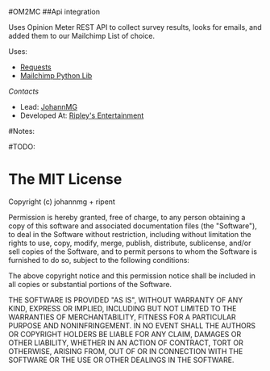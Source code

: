 #OM2MC
##Api integration

Uses Opinion Meter REST API to collect survey results, looks for emails, and added them to our Mailchimp List of choice. 


Uses: 
+ [Requests][]
+ [Mailchimp Python Lib][]



*Contacts*
+ Lead: [JohannMG][] 
+ Developed At: [Ripley's Entertainment][]


#Notes: 


#TODO: 



[Requests]: http://docs.python-requests.org/
[Mailchimp Python Lib]: https://bitbucket.org/mailchimp/
[JohannMG]: http://www.twitter.com/johann_mg
[Ripley's Entertainment]: http://www.ripleys.com

The MIT License
===============

Copyright (c)  johannmg + ripent

Permission is hereby granted, free of charge, to any person obtaining a copy
of this software and associated documentation files (the "Software"), to deal
in the Software without restriction, including without limitation the rights
to use, copy, modify, merge, publish, distribute, sublicense, and/or sell
copies of the Software, and to permit persons to whom the Software is
furnished to do so, subject to the following conditions:

The above copyright notice and this permission notice shall be included in
all copies or substantial portions of the Software.

THE SOFTWARE IS PROVIDED "AS IS", WITHOUT WARRANTY OF ANY KIND, EXPRESS OR
IMPLIED, INCLUDING BUT NOT LIMITED TO THE WARRANTIES OF MERCHANTABILITY,
FITNESS FOR A PARTICULAR PURPOSE AND NONINFRINGEMENT. IN NO EVENT SHALL THE
AUTHORS OR COPYRIGHT HOLDERS BE LIABLE FOR ANY CLAIM, DAMAGES OR OTHER
LIABILITY, WHETHER IN AN ACTION OF CONTRACT, TORT OR OTHERWISE, ARISING FROM,
OUT OF OR IN CONNECTION WITH THE SOFTWARE OR THE USE OR OTHER DEALINGS IN
THE SOFTWARE.
